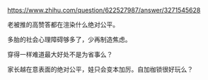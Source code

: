 https://www.zhihu.com/question/622527987/answer/3271545628

老被推的高赞答都在渲染什么绝对公平。

多胎的社会心理障碍够多了，少再制造焦虑。

穿得一样难道最大好处不是为省事么？

家长越在意表面的绝对公平，娃只会变本加厉。自加枷锁很好玩么？